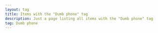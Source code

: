 ```yaml
---
layout: tag
title: Items with the "Dumb phone" tag
description: Just a page listing all items with the "Dumb phone" tag
tag: Dumb phone
---
```

